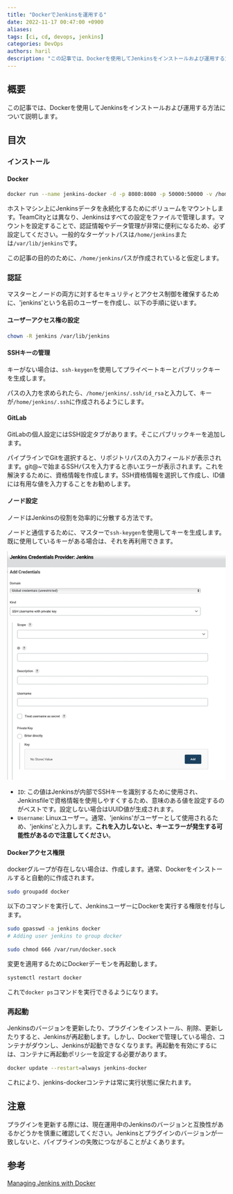 ```yaml
---
title: "DockerでJenkinsを運用する"
date: 2022-11-17 00:47:00 +0900
aliases: 
tags: [ci, cd, devops, jenkins]
categories: DevOps
authors: haril
description: "この記事では、Dockerを使用してJenkinsをインストールおよび運用する方法について説明します。"
---
```


## 概要

この記事では、Dockerを使用してJenkinsをインストールおよび運用する方法について説明します。

## 目次

### インストール

#### Docker

```bash
docker run --name jenkins-docker -d -p 8080:8080 -p 50000:50000 -v /home/jenkins:/var/jenkins_home -u root jenkins/jenkins:lts 
```

ホストマシン上にJenkinsデータを永続化するためにボリュームをマウントします。TeamCityとは異なり、Jenkinsはすべての設定をファイルで管理します。マウントを設定することで、認証情報やデータ管理が非常に便利になるため、必ず設定してください。一般的なターゲットパスは`/home/jenkins`または`/var/lib/jenkins`です。

この記事の目的のために、`/home/jenkins`パスが作成されていると仮定します。

### 認証

マスターとノードの両方に対するセキュリティとアクセス制御を確保するために、'jenkins'という名前のユーザーを作成し、以下の手順に従います。

#### ユーザーアクセス権の設定

```bash
chown -R jenkins /var/lib/jenkins
```

#### SSHキーの管理

キーがない場合は、`ssh-keygen`を使用してプライベートキーとパブリックキーを生成します。

パスの入力を求められたら、`/home/jenkins/.ssh/id_rsa`と入力して、キーが`/home/jenkins/.ssh`に作成されるようにします。

#### GitLab

GitLabの個人設定にはSSH設定タブがあります。そこにパブリックキーを追加します。

パイプラインでGitを選択すると、リポジトリパスの入力フィールドが表示されます。git@~で始まるSSHパスを入力すると赤いエラーが表示されます。これを解決するために、資格情報を作成します。SSH資格情報を選択して作成し、ID値には有用な値を入力することをお勧めします。

#### ノード設定

ノードはJenkinsの役割を効率的に分散する方法です。

ノードと通信するために、マスターで`ssh-keygen`を使用してキーを生成します。既に使用しているキーがある場合は、それを再利用できます。

![image](./jenkins-credentials-provider.webp)

- `ID`: この値はJenkinsが内部でSSHキーを識別するために使用され、Jenkinsfileで資格情報を使用しやすくするため、意味のある値を設定するのがベストです。設定しない場合はUUID値が生成されます。
- `Username`: Linuxユーザー。通常、'jenkins'がユーザーとして使用されるため、'jenkins'と入力します。**これを入力しないと、キーエラーが発生する可能性があるので注意してください**。

#### Dockerアクセス権限

dockerグループが存在しない場合は、作成します。通常、Dockerをインストールすると自動的に作成されます。

```bash
sudo groupadd docker
```

以下のコマンドを実行して、JenkinsユーザーにDockerを実行する権限を付与します。

```bash
sudo gpasswd -a jenkins docker
# Adding user jenkins to group docker
```

```bash
sudo chmod 666 /var/run/docker.sock
```

変更を適用するためにDockerデーモンを再起動します。

```bash
systemctl restart docker
```

これで`docker ps`コマンドを実行できるようになります。

### 再起動

Jenkinsのバージョンを更新したり、プラグインをインストール、削除、更新したりすると、Jenkinsが再起動します。しかし、Dockerで管理している場合、コンテナがダウンし、Jenkinsが起動できなくなります。再起動を有効にするには、コンテナに再起動ポリシーを設定する必要があります。

```bash
docker update --restart=always jenkins-docker
```

これにより、jenkins-dockerコンテナは常に実行状態に保たれます。

## 注意

プラグインを更新する際には、現在運用中のJenkinsのバージョンと互換性があるかどうかを慎重に確認してください。Jenkinsとプラグインのバージョンが一致しないと、パイプラインの失敗につながることがよくあります。

## 参考

[Managing Jenkins with Docker](https://dev-overload.tistory.com/40)